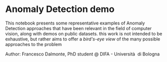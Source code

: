 # Anomaly Detection demo
This notebook presents some representative examples of Anomaly Detection approaches that have been relevant in the field of computer vision, along with demos on public datasets. this work is not intended to be exhaustive, but rather aims to offer a *bird's-eye view* of the many possible approaches to the problem

Author: Francesco Dalmonte, PhD student @ DIFA - Università  di Bologna
